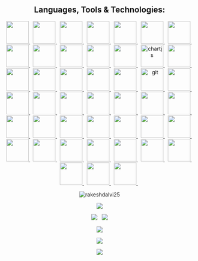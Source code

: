 <h2 align="center">Languages, Tools & Technologies:</h2>

<p align="center">
  <a href="https://www.python.org" target="_blank">
    <img src="https://www.vectorlogo.zone/logos/python/python-vertical.svg" height="60"/> 
  </a> &nbsp;
  <a href="https://www.php.net" target="_blank">
    <img src="https://upload.wikimedia.org/wikipedia/commons/thumb/2/27/PHP-logo.svg/2560px-PHP-logo.svg.png" height="60"/> 
  </a> &nbsp;
  <a href="https://micropython.org/" target="_blank">
    <img src="https://micropython.org/static/img/Mlogo_138wh.png" height="60"/> 
  </a> &nbsp;
  <a href="https://www.djangoproject.com/" target="_blank"> 
    <img src="https://avatars.githubusercontent.com/u/27804?s=280&v=4" height="60"/>
  </a> &nbsp;
  <a href="https://flask.palletsprojects.com/" target="_blank"> 
    <img src="https://flask.palletsprojects.com/en/2.3.x/_static/flask-vertical.png" height="60"/>
  </a> &nbsp;
  <a href="https://www.w3.org/html/" target="_blank">
    <img src="https://www.vectorlogo.zone/logos/w3_html5/w3_html5-icon.svg" height="60"/> 
  </a> &nbsp;
  <a href="https://jinja.palletsprojects.com/" target="_blank">
    <img src="https://repository-images.githubusercontent.com/994551/2ba89c40-184d-45ec-8ffe-f9e155aaf702" height="60"/> 
  </a> &nbsp;
  <a href="https://developer.mozilla.org/en-US/docs/Web/CSS" target="_blank">
    <img src="https://www.vectorlogo.zone/logos/w3_css/w3_css-official.svg" height="60"/> 
  </a> &nbsp;
  <a href="https://developer.mozilla.org/en-US/docs/Web/JavaScript" target="_blank"> 
    <img src="https://www.vectorlogo.zone/logos/javascript/javascript-icon.svg" height="60"/> 
  </a> &nbsp;
  <a href="https://jquery.com/" target="_blank"> 
    <img src="https://w7.pngwing.com/pngs/720/46/png-transparent-jquery-plain-wordmark-logo-icon-thumbnail.png" height="60"/> 
  </a> &nbsp;
  <a href="https://getbootstrap.com" target="_blank">
    <img src="https://www.vectorlogo.zone/logos/getbootstrap/getbootstrap-icon.svg" height="60"/> 
  </a> &nbsp;
  <a href="https://tailwindcss.com/" target="_blank">
    <img src="https://upload.wikimedia.org/wikipedia/commons/thumb/d/d5/Tailwind_CSS_Logo.svg/512px-Tailwind_CSS_Logo.svg.png?20230715030042" height="60"/> 
  </a> &nbsp;
  <a href="https://www.chartjs.org" target="_blank">
    <img src="https://www.chartjs.org/media/logo-title.svg" alt="chartjs" height="60"/> 
  </a> &nbsp;
  <a href="https://barba.js.org/" target="_blank">
    <img src="https://pbs.twimg.com/profile_images/1092796120911228935/5Ql8Sscm_400x400.jpg" height="60"/> 
  </a> &nbsp;
  <a href="https://swiperjs.com/" target="_blank">
    <img src="https://swiperjs.com/images/swiper-logo.svg" height="60"/> 
  </a> &nbsp;
  <a href="https://highlightjs.org/" target="_blank">
    <img src="https://avatars.githubusercontent.com/u/9039821?s=200&v=4" height="60"/> 
  </a> &nbsp;
  <a href="https://codemirror.net/" target="_blank">
    <img src="https://codemirror.net/style/logo.svg" height="60"/> 
  </a> &nbsp;
  <a href="https://ckeditor.com/" target="_blank">
    <img src="https://upload.wikimedia.org/wikipedia/en/a/ab/CKEditor_4_and_CKEditor_5_logos.png?20171129120117" height="60"/> 
  </a> &nbsp;
  <a href="https://datatables.net/" target="_blank">
    <img src="https://encrypted-tbn0.gstatic.com/images?q=tbn:ANd9GcTd4SgFxZiu2QbFvb9xC2a1adaBW4Xteick3Gy7PW3G1A&s" height="60"/> 
  </a> &nbsp;
  <a href="https://git-scm.com/" target="_blank">
    <img src="https://www.vectorlogo.zone/logos/git-scm/git-scm-icon.svg" alt="git" height="60"/> 
  </a> &nbsp;
  <a href="https://www.postgresql.org" target="_blank">
    <img src="https://www.vectorlogo.zone/logos/postgresql/postgresql-icon.svg" height="60"/> 
  </a> &nbsp;
  <a href="https://mariadb.org/" target="_blank">
    <img src="https://www.vectorlogo.zone/logos/mariadb/mariadb-icon.svg" height="60"/> 
  </a> &nbsp;
  <a href="https://www.mysql.com/" target="_blank">
    <img src="https://www.vectorlogo.zone/logos/mysql/mysql-icon.svg" height="60"/> 
  </a> &nbsp;
  <a href="https://www.sqlite.org/" target="_blank">
    <img src="https://www.vectorlogo.zone/logos/sqlite/sqlite-icon.svg" height="60"/> 
  </a> &nbsp;
  <a href="https://postman.com" target="_blank">
    <img src="https://www.vectorlogo.zone/logos/getpostman/getpostman-icon.svg" height="60"/> 
  </a> &nbsp;
  <a href="https://www.cpanel.net/" target="_blank"> 
    <img src="https://d1uevawj71pji9.cloudfront.net/img/product/9be0b65d-a397-42be-822d-019e6298d0d9/c8230420-5f63-44e4-994b-92fba69d5f48.png" height="60"/> 
  </a> &nbsp;
  <a href="https://code.visualstudio.com/" target="_blank"> 
    <img src="https://www.vectorlogo.zone/logos/visualstudio_code/visualstudio_code-icon.svg"  height="60"/> 
  </a> &nbsp;
  <a href="https://www.screamingfrog.co.uk/seo-spider/" target="_blank"> 
    <img src="https://encrypted-tbn0.gstatic.com/images?q=tbn:ANd9GcQ9Tr31THNglgXVhnpFdbURefqFt8NbVhFi1kwujvQdTQ&s"  height="60"/> 
  </a> &nbsp;
  <a href="https://www.gnu.org/software/bash/" target="_blank"> 
    <img src="https://bashlogo.com/img/symbol/jpg/monochrome_dark.jpg"  height="60"/> 
  </a> &nbsp;
  <a href="https://www.linux.org/" target="_blank"> 
    <img src="https://www.vectorlogo.zone/logos/linux/linux-icon.svg" height="60"/> 
  </a> &nbsp;
  <a href="https://www.ubuntu.com/" target="_blank"> 
    <img src="https://www.vectorlogo.zone/logos/ubuntu/ubuntu-icon.svg" height="60"/> 
  </a> &nbsp;
  <a href="https://www.opensuse.org/" target="_blank"> 
    <img src="https://www.vectorlogo.zone/logos/suse/suse-icon.svg" height="60"/> 
  </a> &nbsp;
  <a href="https://www.opensuse.org/#Tumbleweed" target="_blank"> 
    <img src="https://encrypted-tbn0.gstatic.com/images?q=tbn:ANd9GcTOWwU11lFMTMtRH8oyrAKsYv7TT7Nfh06xnXuJx_7ZcjOvjtEIl4EGiGP2Q25ZBILuJfE&usqp=CAU" height="60"/>
  </a> &nbsp;
  <a href="https://www.cloudlinux.com/" target="_blank"> 
    <img src="https://www.mechanicweb.com/files/img/feature/mw-logo-lg-cloudlinux-01.png" height="60"/>
  </a> &nbsp;
  <a href="https://letsencrypt.org/" target="_blank"> 
    <img src="https://www.vectorlogo.zone/logos/letsencrypt/letsencrypt-icon.svg" height="60"/> 
  </a> &nbsp;
  <a href="https://ahrefs.com/" target="_blank"> 
    <img src="https://upload.wikimedia.org/wikipedia/commons/d/de/Ahrefslogo.png" height="60"/> 
  </a> &nbsp;
  <a href="https://web.dev/explore/progressive-web-apps" target="_blank"> 
    <img src="https://uxwing.com/wp-content/themes/uxwing/download/brands-and-social-media/pwa-icon.png" height="60"/> 
  </a> &nbsp;
  <a href="https://semrush.com/" target="_blank"> 
    <img src="https://prowly-uploads.s3.eu-west-1.amazonaws.com/uploads/60169/assets/601039/-1f98f505180d14739e58c06d7a11eaea.png" height="60"/> 
  </a> &nbsp;
  <a href="https://analytics.google.com/" target="_blank"> 
    <img src="https://upload.wikimedia.org/wikipedia/commons/thumb/7/77/GAnalytics.svg/800px-GAnalytics.svg.png" height="60"/> 
  </a> &nbsp;
  <a href="https://search.google.com/search-console/welcome" target="_blank"> 
    <img src="https://andisites.com/wp-content/uploads/2023/01/Google-Search-Console-WordPress.png" height="60"/> 
  </a> &nbsp;
  <a href="https://ads.google.com/home/" target="_blank"> 
    <img src="https://upload.wikimedia.org/wikipedia/commons/thumb/c/c7/Google_Ads_logo.svg/1641px-Google_Ads_logo.svg.png" height="60"/> 
  </a> &nbsp;
  <a href="https://adsense.google.com/start/" target="_blank"> 
    <img src="https://i.pinimg.com/736x/01/3c/67/013c675490fbfab9d04d9359466aa678.jpg" height="60"/> 
  </a> &nbsp;
  <a href="https://play.google.com/" target="_blank"> 
    <img src="https://upload.wikimedia.org/wikipedia/commons/thumb/2/2f/Google_Play_2022_icon.svg/512px-Google_Play_2022_icon.svg.png?20220726170516" height="60"/> 
  </a> &nbsp;
  <a href="https://play.google.com/console/about/" target="_blank"> 
    <img src="https://encrypted-tbn0.gstatic.com/images?q=tbn:ANd9GcRDldXOoZe08ga-t2ULG3jK-ELkJqqO4GE5KVA5kOyhZw&s" height="60"/> 
  </a> &nbsp;
  <a href="https://www.litespeedtech.com/" target="_blank"> 
    <img src="https://www.litespeedtech.com/images/logos/lsws-icon.svg" height="60"/> 
  </a> &nbsp;
</p>
<p align="center"> <img src="https://komarev.com/ghpvc/?username=rakeshdalvi25&label=Profile%20views&color=0e75b6&style=flat" alt="rakeshdalvi25" /> </p>
<p align="center"> <a href="https://github.com/ryo-ma/github-profile-trophy"><img src="https://github-profile-trophy.vercel.app/?username=rakeshdalvi25&theme=algolia"></a> </p>
<p align="center">
  <img src="https://stats-hrishi.vercel.app/api?username=rakeshdalvi25&show_icons=true&theme=algolia&rank_icon=github&include_all_commits=true&hide=issues">
    &nbsp;
  <img src="https://stats-hrishi.vercel.app/api/top-langs/?username=rakeshdalvi25&hide_progress=true&theme=algolia&langs_count=10">
</p>
<p align="center"><img src="https://github-readme-streak-stats-smoky-seven.vercel.app?user=rakeshdalvi25&theme=algolia"></p>
<p align="center"><img src="https://stats-hrishi.vercel.app/api/wakatime?username=rakeshdalvi&theme=algolia"></p>
<p align="center"><img src="https://codeium.com/profile/rakeshdalvi/card.png"></p> 
